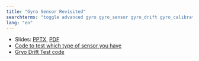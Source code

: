 ```yaml
---
title: "Gyro Sensor Revisited"
searchterms: "toggle advanced gyro gyro_sensor gyro_drift gyro_calibration angle rate introduction_to_gyro_sensor revisited n4_gyros gyro_calibrate_not_working the_best_gyro_lesson_calibrate gyro_not_working help_my_gyro new_gyro not_working"
lang: "en"
---
```

 <ul>
 <li class="ng-binding">Slides:
 <a href="ProgrammingLessons/advanced/GyroRevisited.pptx">PPTX</a>,
 <a href="ProgrammingLessons/advanced/GyroRevisited.pdf">PDF</a>
 </li>
 <li class="ng-binding">
 <a href="ProgrammingLessons/advanced/GyroRevisited.ev3">Code to test which type of sensor you have</a>
 </li>
 <li class="ng-binding">
 <a href="ProgrammingLessons/advanced/GyroDriftTest.ev3">Gryo Drift Test code</a>
 </li>
  </ul>
